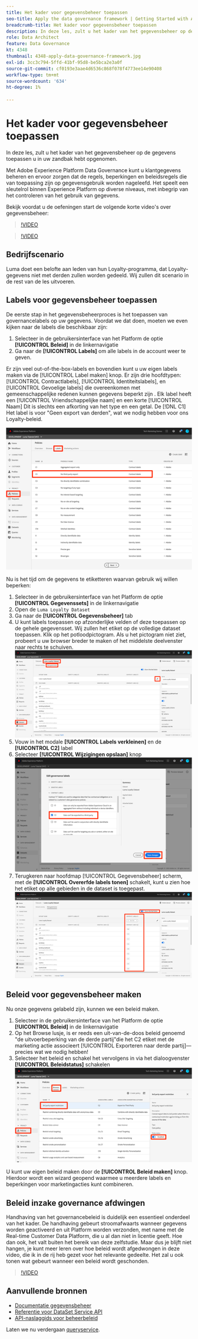 ```yaml
---
title: Het kader voor gegevensbeheer toepassen
seo-title: Apply the data governance framework | Getting Started with Adobe Experience Platform for Data Architects and Data Engineers
breadcrumb-title: Het kader voor gegevensbeheer toepassen
description: In deze les, zult u het kader van het gegevensbeheer op de gegevens toepassen u in uw zandbak hebt opgenomen.
role: Data Architect
feature: Data Governance
kt: 4348
thumbnail: 4348-apply-data-governance-framework.jpg
exl-id: 3cc3c794-5ffd-41bf-95d8-be5bca2e3a0f
source-git-commit: cf0193e3aae4d6536c868f078f4773ee14e90408
workflow-type: tm+mt
source-wordcount: '634'
ht-degree: 1%

---
```


# Het kader voor gegevensbeheer toepassen

<!--15min-->

In deze les, zult u het kader van het gegevensbeheer op de gegevens toepassen u in uw zandbak hebt opgenomen.

Met Adobe Experience Platform Data Governance kunt u klantgegevens beheren en ervoor zorgen dat de regels, beperkingen en beleidsregels die van toepassing zijn op gegevensgebruik worden nageleefd. Het speelt een sleutelrol binnen Experience Platform op diverse niveaus, met inbegrip van het controleren van het gebruik van gegevens.

Bekijk voordat u de oefeningen start de volgende korte video&#39;s over gegevensbeheer:
>[!VIDEO](https://video.tv.adobe.com/v/36653?quality=12&learn=on)

>[!VIDEO](https://video.tv.adobe.com/v/29708?quality=12&learn=on)

<!--
## Permissions required

In the [Configure Permissions](configure-permissions.md) lesson, you set up all the access controls required to complete this lesson, specifically:

* Permission items **[!UICONTROL Data Governance]** > **[!UICONTROL Manage Usage Labels]**, **[!UICONTROL Manage Data Usage Policies]** and **[!UICONTROL View Data Usage Policies]**
* Permission items **[!UICONTROL Data Management]** > **[!UICONTROL View Datasets]** and **[!UICONTROL Manage Datasets]**
* Permission item **[!UICONTROL Sandboxes]** > `Luma Tutorial`
* User-role access to the `Luma Tutorial Platform` Product Profile
-->

## Bedrijfscenario

Luma doet een belofte aan leden van hun Loyalty-programma, dat Loyalty-gegevens niet met derden zullen worden gedeeld. Wij zullen dit scenario in de rest van de les uitvoeren.

## Labels voor gegevensbeheer toepassen

De eerste stap in het gegevensbeheerproces is het toepassen van governancelabels op uw gegevens. Voordat we dat doen, moeten we even kijken naar de labels die beschikbaar zijn:

1. Selecteer in de gebruikersinterface van het Platform de optie **[!UICONTROL Beleid]** in de linkernavigatie
1. Ga naar de **[!UICONTROL Labels]** om alle labels in de account weer te geven.

Er zijn veel out-of-the-box-labels en bovendien kunt u uw eigen labels maken via de [!UICONTROL Label maken] knop. Er zijn drie hoofdtypen: [!UICONTROL Contractlabels], [!UICONTROL Identiteitslabels], en [!UICONTROL Gevoelige labels] die overeenkomen met gemeenschappelijke redenen kunnen gegevens beperkt zijn . Elk label heeft een [!UICONTROL Vriendschappelijke naam] en een korte [!UICONTROL Naam] Dit is slechts een afkorting van het type en een getal. De [!DNL C1] Het label is voor &quot;Geen export van derden&quot;, wat we nodig hebben voor ons Loyalty-beleid.

![Label voor gegevensbeheer](assets/governance-policies.png)

Nu is het tijd om de gegevens te etiketteren waarvan gebruik wij willen beperken:

1. Selecteer in de gebruikersinterface van het Platform de optie **[!UICONTROL Gegevenssets]** in de linkernavigatie
1. Open de `Luma Loyalty Dataset`
1. Ga naar de **[!UICONTROL Gegevensbeheer]** tab
1. U kunt labels toepassen op afzonderlijke velden of deze toepassen op de gehele gegevensset. Wij zullen het etiket op de volledige dataset toepassen. Klik op het potloodpictogram. Als u het pictogram niet ziet, probeert u uw browser breder te maken of het middelste deelvenster naar rechts te schuiven.
   ![Data Governance](assets/governance-dataset.png)
1. Vouw in het modale **[!UICONTROL Labels verkleinen]** en de **[!UICONTROL C2]** label
1. Selecteer **[!UICONTROL Wijzigingen opslaan]** knop
   ![Data Governance](assets/governance-applyLabel.png)
1. Terugkeren naar hoofdmap [!UICONTROL Gegevensbeheer] scherm, met de **[!UICONTROL Overerfde labels tonen]** schakelt, kunt u zien hoe het etiket op alle gebieden in de dataset is toegepast.
   ![Data Governance](assets/governance-labelsAdded.png)


<!--adding extra, unnecessary fields from field groups makes it harder to see which fields really need labels-->
<!--Are there any best practices for applying governance labels-->

## Beleid voor gegevensbeheer maken

Nu onze gegevens gelabeld zijn, kunnen we een beleid maken.

1. Selecteer in de gebruikersinterface van het Platform de optie **[!UICONTROL Beleid]** in de linkernavigatie
1. Op het Browse lusje, is er reeds een uit-van-de-doos beleid genoemd &quot;de uitvoerbeperking van de derde partij&quot;die het C2 etiket met de marketing actie associeert [!UICONTROL Exporteren naar derde partij]—precies wat we nodig hebben!
1. Selecteer het beleid en schakel het vervolgens in via het dialoogvenster **[!UICONTROL Beleidstatus]** schakelen
   ![Data Governance](assets/governance-enablePolicy.png)

U kunt uw eigen beleid maken door de **[!UICONTROL Beleid maken]** knop. Hierdoor wordt een wizard geopend waarmee u meerdere labels en beperkingen voor marketingacties kunt combineren.

## Beleid inzake governance afdwingen

Handhaving van het governancebeleid is duidelijk een essentieel onderdeel van het kader. De handhaving gebeurt stroomafwaarts wanneer gegevens worden geactiveerd en uit Platform worden verzonden, met name met de Real-time Customer Data Platform, die u al dan niet in licentie geeft. Hoe dan ook, het valt buiten het bereik van deze zelfstudie. Maar dus je blijft niet hangen, je kunt meer leren over hoe beleid wordt afgedwongen in deze video, die ik in de rij heb gezet voor het relevante gedeelte. Het zal u ook tonen wat gebeurt wanneer een beleid wordt geschonden.

>[!VIDEO](https://video.tv.adobe.com/v/33631/?t=151&quality=12&learn=on)


## Aanvullende bronnen

* [Documentatie gegevensbeheer](https://experienceleague.adobe.com/docs/experience-platform/data-governance/home.html)
* [Referentie voor DataSet Service API](https://www.adobe.io/experience-platform-apis/references/dataset-service/)
* [API-naslaggids voor beheerbeleid](https://www.adobe.io/experience-platform-apis/references/policy-service/)

Laten we nu verdergaan [queryservice](run-queries.md).
